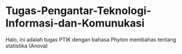 # Tugas-Pengantar-Teknologi-Informasi-dan-Komunukasi
Halo, ini adalah tugas PTIK dengan bahasa Phyton membahas tentang statistika (Anova)
